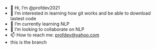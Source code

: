 - 👋 Hi, I’m @profdev2021
- 👀 I’m interested in learning how git works and be able to download lastest code 
- 🌱 I’m currently learning NLP
- 💞️ I’m looking to collaborate on NLP
- 📫 How to reach me: profdev@yahoo.com
- this is the branch

<!---
profdev2021/profdev2021 is a ✨ special ✨ repository because its `README.md` (this file) appears on your GitHub profile.
You can click the Preview link to take a look at your changes.
--->
